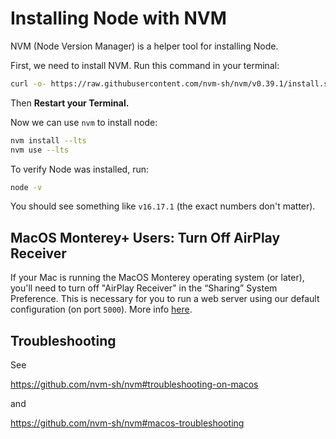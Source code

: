 # Installing Node with NVM

NVM (Node Version Manager) is a helper tool for installing Node.

First, we need to install NVM. Run this command in your terminal:

```sh
curl -o- https://raw.githubusercontent.com/nvm-sh/nvm/v0.39.1/install.sh | bash
```

Then **Restart your Terminal.**

Now we can use `nvm` to install node:

```sh
nvm install --lts
nvm use --lts
```

To verify Node was installed, run:

```sh
node -v
```

You should see something like `v16.17.1` (the exact numbers don't matter).

## MacOS Monterey+ Users: Turn Off AirPlay Receiver

If your Mac is running the MacOS Monterey operating system (or later), you'll need to turn off "AirPlay Receiver" in the “Sharing” System Preference. This is necessary for you to run a web server using our default configuration (on port `5000`). More info [here](https://developer.apple.com/forums/thread/682332).

## Troubleshooting

See 

https://github.com/nvm-sh/nvm#troubleshooting-on-macos

and

https://github.com/nvm-sh/nvm#macos-troubleshooting
